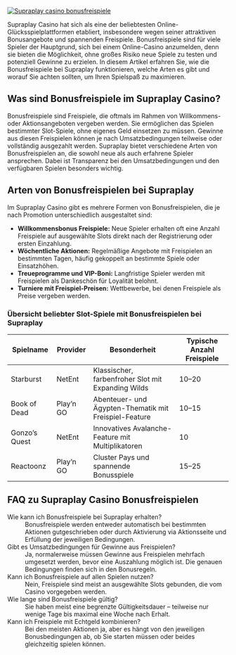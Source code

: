 [![Supraplay casino bonusfreispiele](https://123-caf.pages.dev/gitsignup.png)](https://vrmoo.ru/Bt82HjjY)

<p>Supraplay Casino hat sich als eine der beliebtesten Online-Glücksspielplattformen etabliert, insbesondere wegen seiner attraktiven Bonusangebote und spannenden Freispiele. Bonusfreispiele sind für viele Spieler der Hauptgrund, sich bei einem Online-Casino anzumelden, denn sie bieten die Möglichkeit, ohne großes Risiko neue Spiele zu testen und potenziell Gewinne zu erzielen. In diesem Artikel erfahren Sie, wie die Bonusfreispiele bei Supraplay funktionieren, welche Arten es gibt und worauf Sie achten sollten, um Ihren Spielspaß zu maximieren.</p>  <h2>Was sind Bonusfreispiele im Supraplay Casino?</h2> <p>Bonusfreispiele sind Freispiele, die oftmals im Rahmen von Willkommens- oder Aktionsangeboten vergeben werden. Sie ermöglichen das Spielen bestimmter Slot-Spiele, ohne eigenes Geld einsetzen zu müssen. Gewinne aus diesen Freispielen können je nach Umsatzbedingungen teilweise oder vollständig ausgezahlt werden. Supraplay bietet verschiedene Arten von Bonusfreispielen an, die sowohl neue als auch erfahrene Spieler ansprechen. Dabei ist Transparenz bei den Umsatzbedingungen und den verfügbaren Spielen besonders wichtig.</p>  <h2>Arten von Bonusfreispielen bei Supraplay</h2> <p>Im Supraplay Casino gibt es mehrere Formen von Bonusfreispielen, die je nach Promotion unterschiedlich ausgestaltet sind:</p>  <ul>   <li><strong>Willkommensbonus Freispiele:</strong> Neue Spieler erhalten oft eine Anzahl Freispiele auf ausgewählte Slots direkt nach der Registrierung oder ersten Einzahlung.</li>   <li><strong>Wöchentliche Aktionen:</strong> Regelmäßige Angebote mit Freispielen an bestimmten Tagen, häufig gekoppelt an bestimmte Spiele oder Einsatzhöhen.</li>   <li><strong>Treueprogramme und VIP-Boni:</strong> Langfristige Spieler werden mit Freispielen als Dankeschön für Loyalität belohnt.</li>   <li><strong>Turniere mit Freispiel-Preisen:</strong> Wettbewerbe, bei denen Freispiele als Preise vergeben werden.</li> </ul>  <h3>Übersicht beliebter Slot-Spiele mit Bonusfreispielen bei Supraplay</h3> <table>   <thead>     <tr>       <th>Spielname</th>       <th>Provider</th>       <th>Besonderheit</th>       <th>Typische Anzahl Freispiele</th>     </tr>   </thead>   <tbody>     <tr>       <td>Starburst</td>       <td>NetEnt</td>       <td>Klassischer, farbenfroher Slot mit Expanding Wilds</td>       <td>10–20</td>     </tr>     <tr>       <td>Book of Dead</td>       <td>Play’n GO</td>       <td>Abenteuer- und Ägypten-Thematik mit Freispiel-Feature</td>       <td>10–15</td>     </tr>     <tr>       <td>Gonzo’s Quest</td>       <td>NetEnt</td>       <td>Innovatives Avalanche-Feature mit Multiplikatoren</td>       <td>10</td>     </tr>     <tr>       <td>Reactoonz</td>       <td>Play’n GO</td>       <td>Cluster Pays und spannende Bonusspiele</td>       <td>15–25</td>     </tr>   </tbody> </table>  <h2>FAQ zu Supraplay Casino Bonusfreispielen</h2> <dl>   <dt>Wie kann ich Bonusfreispiele bei Supraplay erhalten?</dt>   <dd>Bonusfreispiele werden entweder automatisch bei bestimmten Aktionen gutgeschrieben oder durch Aktivierung via Aktionsseite und Erfüllung der jeweiligen Bedingungen.</dd>    <dt>Gibt es Umsatzbedingungen für Gewinne aus Freispielen?</dt>   <dd>Ja, normalerweise müssen Gewinne aus Freispielen mehrfach umgesetzt werden, bevor eine Auszahlung möglich ist. Die genauen Bedingungen finden sich in den Bonusregeln.</dd>    <dt>Kann ich Bonusfreispiele auf allen Spielen nutzen?</dt>   <dd>Nein, Freispiele sind meist an ausgewählte Slots gebunden, die vom Casino vorgegeben werden.</dd>    <dt>Wie lange sind Bonusfreispiele gültig?</dt>   <dd>Sie haben meist eine begrenzte Gültigkeitsdauer – teilweise nur wenige Tage bis maximal eine Woche nach Erhalt.</dd>    <dt>Kann ich Freispiele mit Echtgeld kombinieren?</dt>   <dd>Bei den meisten Aktionen ja, aber es hängt von den jeweiligen Bonusbedingungen ab, ob Sie starten müssen oder beides gleichzeitig spielen können.</dd> </dl>